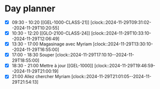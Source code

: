 # Day planner

- [x] 09:30 - 10:20 [[GEL-1000-CLASS-21]]
      [clock::2024-11-29T09:31:02--2024-11-29T10:20:55]
- [x] 10:30 - 12:20 [[GLO-2100-CLASS-24]]
      [clock::2024-11-29T10:33:10--2024-11-29T12:06:49]
- [x] 13:30 - 17:00 Magasinage avec Myriam
     [clock::2024-11-29T13:30:10--2024-11-29T16:55:00]
- [x] 17:00 - 18:30 Souper
     [clock::2024-11-29T17:10:10--2024-11-29T18:55:00]
- [x] 18:30 - 21:00 Mettre à jour [[GEL-1000]]
      [clock::2024-11-29T19:46:59--2024-11-29T21:00:19]
- [x] 21:00 Allez chercher Myriam
      [clock::2024-11-29T21:01:05--2024-11-29T21:54:13]
